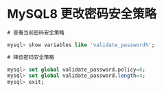 # MySQL8 更改密码安全策略

```sql
# 查看当前密码安全策略

mysql> show variables like 'validate_password%';

# 降低密码安全策略

mysql> set global validate_password.policy=0;
mysql> set global validate_password.length=4;
mysql> exit;
```


